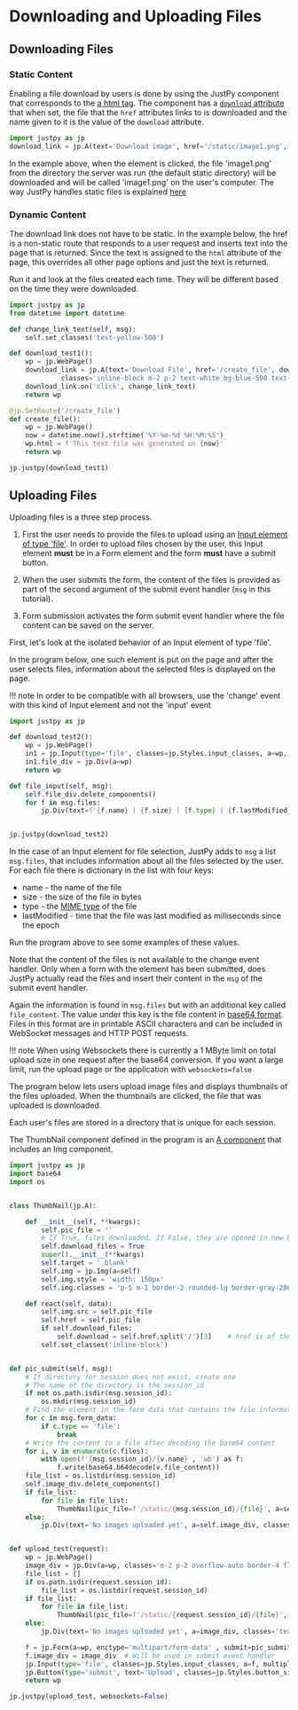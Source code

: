 # Downloading and Uploading Files

## Downloading Files

### Static Content

Enabling a file download by users is done by using the JustPy component that corresponds to the [a html tag](https://developer.mozilla.org/en-US/docs/Web/HTML/Element/a). The component has a [`download` attribute](https://developer.mozilla.org/en-US/docs/Web/HTML/Element/a#Attributes) that when set, the file that the `href` attributes links to is downloaded and the name given to it is the value of the `download` attribute.

```python
import justpy as jp
download_link = jp.A(text='Download image', href='/static/image1.png', download='image1.png')
```

In the example above, when the element is clicked, the file 'image1.png' from the directory the server was run (the default static directory) will be downloaded and will be called 'image1.png' on the user's computer. The way JustPy handles static files is explained [here](../static)

### Dynamic Content

The download link does not have to be static. In the example below, the href is a non-static route that responds to a user request and inserts text into the page that is returned. Since the text is assigned to the `html` attribute of the page, this overrides all other page options and just the text is returned. 

Run it and look at the files created each time. They will be different based on the time they were downloaded.

```python
import justpy as jp
from datetime import datetime

def change_link_text(self, msg):
    self.set_classes('text-yellow-500')

def download_test1():
    wp = jp.WebPage()
    download_link = jp.A(text='Download File', href='/create_file', download='text_file.txt', a=wp,
             classes='inline-block m-2 p-2 text-white bg-blue-500 text-2xl')
    download_link.on('click', change_link_text)
    return wp

@jp.SetRoute('/create_file')
def create_file():
    wp = jp.WebPage()
    now = datetime.now().strftime('%Y-%m-%d %H:%M:%S')
    wp.html = f'This text file was generated on {now}'
    return wp

jp.justpy(download_test1)

```
 
## Uploading Files 

Uploading files is a three step process.

1) First the user needs to provide the files to upload using an [Input element of type 'file'](https://developer.mozilla.org/en-US/docs/Web/HTML/Element/input/file). In order to upload files chosen by the user, this Input element **must** be in a Form element and the form **must** have a submit button.

2) When the user submits the form, the content of the files is provided as part of the second argument of the submit event handler (`msg` in this tutorial).

3) Form submission activates the form submit event handler where the file content can be saved on the server.

First, let's look at the isolated behavior of an Input element of type 'file'.

In the program below, one such element is put on the page and after the user selects files, information about the selected files is displayed on the page.

!!! note
    In order to be compatible with all browsers, use the 'change' event with this kind of Input element and not the 'input' event


```python
import justpy as jp

def download_test2():
    wp = jp.WebPage()
    in1 = jp.Input(type='file', classes=jp.Styles.input_classes, a=wp, multiple=True, change=file_input)
    in1.file_div = jp.Div(a=wp)
    return wp

def file_input(self, msg):
    self.file_div.delete_components()
    for f in msg.files:
        jp.Div(text=f'{f.name} | {f.size} | {f.type} | {f.lastModified}', a=self.file_div, classes='font-mono m-1 p-2')


jp.justpy(download_test2)

```

In the case of an Input element for file selection, JustPy adds to `msg` a list `msg.files`, that includes information about all the files selected by the user. For each file there is dictionary in the list with four keys:

* name - the name of the file
* size - the size of the file in bytes
* type - the [MIME type](https://developer.mozilla.org/en-US/docs/Web/HTTP/Basics_of_HTTP/MIME_types) of the file
* lastModified - time that the file was last modified as milliseconds since the epoch

Run the program above to see some examples of these values.

Note that the content of the files is not available to the change event handler. Only when a form with the element has been submitted, does JustPy actually read the files and insert their content in the `msg` of the submit event handler. 

Again the information is found in `msg.files` but with an additional key called `file_content`. The value under this key is the file content in  [base64 format](https://docs.python.org/3/library/base64.html). Files in this format are in printable ASCII characters and can be included in WebSocket messages and HTTP POST requests. 

!!! note
    When using Websockets there is currently a 1 MByte limit on total upload size in one request after the base64 conversion. If you want a large limit, run the upload page or the application with `websockets=false`

The program below lets users upload image files and displays thumbnails of the files uploaded. When the thumbnails are clicked, the file that was uploaded is downloaded. 

Each user's files are stored in a directory that is unique for each session.

The ThumbNail component defined in the program is an [A component](../html_components?id=html-links) that includes an Img component. 

```python
import justpy as jp
import base64
import os


class ThumbNail(jp.A):

    def __init__(self, **kwargs):
        self.pic_file = ''
        # If True, files downloaded. If False, they are opened in new browser tab
        self.download_files = True
        super().__init__(**kwargs)
        self.target = '_blank'
        self.img = jp.Img(a=self)
        self.img.style = 'width: 150px'
        self.img.classes = 'p-5 m-1 border-2 rounded-lg border-gray-200 hover:shadow-lg'

    def react(self, data):
        self.img.src = self.pic_file
        self.href = self.pic_file
        if self.download_files:
            self.download = self.href.split('/')[3]    # href is of the form /static/session_id/file_name
        self.set_classes('inline-block')


def pic_submit(self, msg):
    # If directory for session does not exist, create one
    # The name of the directory is the session_id
    if not os.path.isdir(msg.session_id):
        os.mkdir(msg.session_id)
    # Find the element in the form data that contains the file information
    for c in msg.form_data:
        if c.type == 'file':
            break
    # Write the content to a file after decoding the base64 content
    for i, v in enumerate(c.files):
        with open(f'{msg.session_id}/{v.name}', 'wb') as f:
            f.write(base64.b64decode(v.file_content))
    file_list = os.listdir(msg.session_id)
    self.image_div.delete_components()
    if file_list:
        for file in file_list:
            ThumbNail(pic_file=f'/static/{msg.session_id}/{file}', a=self.image_div)
    else:
        jp.Div(text='No images uploaded yet', a=self.image_div, classes='text-3xl')


def upload_test(request):
    wp = jp.WebPage()
    image_div = jp.Div(a=wp, classes='m-2 p-2 overflow-auto border-4 flex flex-wrap content-start', style='height: 80vh')
    file_list = []
    if os.path.isdir(request.session_id):
        file_list = os.listdir(request.session_id)
    if file_list:
        for file in file_list:
            ThumbNail(pic_file=f'/static/{request.session_id}/{file}', a=image_div)
    else:
        jp.Div(text='No images uploaded yet', a=image_div, classes='text-3xl')

    f = jp.Form(a=wp, enctype='multipart/form-data' , submit=pic_submit)
    f.image_div = image_div  # Will be used in submit event handler
    jp.Input(type='file', classes=jp.Styles.input_classes, a=f, multiple=True, accept='image/*')
    jp.Button(type='submit', text='Upload', classes=jp.Styles.button_simple, a=f)
    return wp

jp.justpy(upload_test, websockets=False)

```
